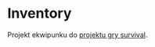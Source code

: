 # Inventory
Projekt ekwipunku do [projektu gry survival](https://github.com/PolitechnikaGameDev/SurvivalGame).
